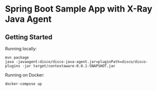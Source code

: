 # Spring Boot Sample App with X-Ray Java Agent

## Getting Started

Running locally:

```shell script
mvn package
java -javaagent:disco/disco-java-agent.jar=pluginPath=disco/disco-plugins -jar target/contextaware-0.0.1-SNAPSHOT.jar
```

Running on Docker:

```shell script
docker-compose up
```
